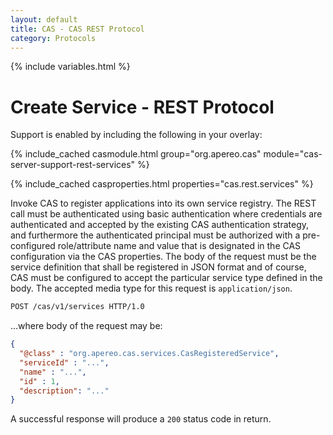 ```yaml
---
layout: default
title: CAS - CAS REST Protocol
category: Protocols
---
```


{% include variables.html %}

# Create Service - REST Protocol

Support is enabled by including the following in your overlay:

{% include_cached casmodule.html group="org.apereo.cas" module="cas-server-support-rest-services" %}

{% include_cached casproperties.html properties="cas.rest.services" %}

Invoke CAS to register applications into its own service registry. The REST call must 
be authenticated using basic authentication where credentials are authenticated and 
accepted by the existing CAS authentication strategy, and furthermore the authenticated 
principal must be authorized with a pre-configured role/attribute name and value that 
is designated in the CAS configuration via the CAS properties. The body of the request 
must be the service definition that shall be registered in JSON format and of 
course, CAS must be configured to accept the particular service type defined in 
the body. The accepted media type for this request is `application/json`.

```bash
POST /cas/v1/services HTTP/1.0
```

...where body of the request may be:

```json
{
  "@class" : "org.apereo.cas.services.CasRegisteredService",
  "serviceId" : "...",
  "name" : "...",
  "id" : 1,
  "description": "..."
}
```

A successful response will produce a `200` status code in return.
